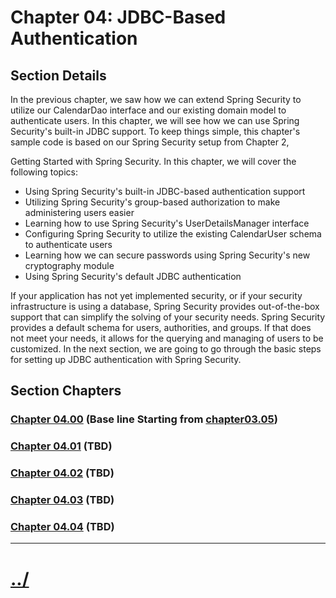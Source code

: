 # Chapter 04: JDBC-Based Authentication


## Section Details
In the previous chapter, we saw how we can extend Spring Security to utilize our
CalendarDao interface and our existing domain model to authenticate users. In this
chapter, we will see how we can use Spring Security's built-in JDBC support. To keep things
simple, this chapter's sample code is based on our Spring Security setup from Chapter 2,

Getting Started with Spring Security. In this chapter, we will cover the following topics:

* Using Spring Security's built-in JDBC-based authentication support
* Utilizing Spring Security's group-based authorization to make administering users easier
* Learning how to use Spring Security's UserDetailsManager interface
* Configuring Spring Security to utilize the existing CalendarUser schema to authenticate users
* Learning how we can secure passwords using Spring Security's new cryptography module
* Using Spring Security's default JDBC authentication

If your application has not yet implemented security, or if your security infrastructure is
using a database, Spring Security provides out-of-the-box support that can simplify the
solving of your security needs. Spring Security provides a default schema for users,
authorities, and groups. If that does not meet your needs, it allows for the querying and
managing of users to be customized. In the next section, we are going to go through the
basic steps for setting up JDBC authentication with Spring Security.


## Section Chapters

### [Chapter 04.00](./chapter04.00/) (Base line Starting from [chapter03.05](./../chapter03/chapter03.05/))

### [Chapter 04.01](./chapter04.01/) (TBD)

### [Chapter 04.02](./chapter04.02/) (TBD)

### [Chapter 04.03](./chapter04.03/) (TBD)

### [Chapter 04.04](./chapter04.04/) (TBD)


---

# [../](../)
